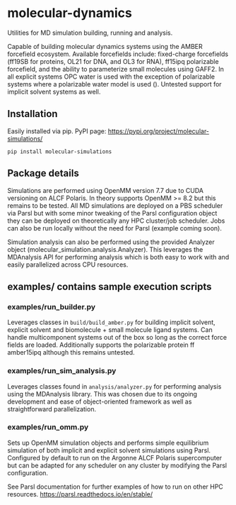 # molecular-dynamics
Utilities for MD simulation building, running and analysis.

Capable of building molecular dynamics systems using the AMBER forcefield
ecosystem. Available forcefields include: fixed-charge forcefields (ff19SB 
for proteins, OL21 for DNA, and OL3 for RNA), ff15ipq polarizable forcefield,
and the ability to parameterize small molecules using GAFF2. In all explicit
systems OPC water is used with the exception of polarizable systems where a
polarizable water model is used (). Untested support for implicit solvent
systems as well.

## Installation
Easily installed via pip. PyPI page: https://pypi.org/project/molecular-simulations/

`pip install molecular-simulations`

## Package details
Simulations are performed using OpenMM version 7.7 due to CUDA versioning
on ALCF Polaris. In theory supports OpenMM >= 8.2 but this remains to be
tested. All MD simulations are deployed on a PBS scheduler via Parsl but
with some minor tweaking of the Parsl configuration object they can be
deployed on theoretically any HPC cluster/job scheduler. Jobs can also
be run locally without the need for Parsl (example coming soon).

Simulation analysis can also be performed using the provided Analyzer
object (molecular_simulation.analysis.Analyzer). This leverages the 
MDAnalysis API for performing analysis which is both easy to work with
and easily parallelized across CPU resources.

## examples/ contains sample execution scripts
### examples/run_builder.py
Leverages classes in `build/build_amber.py` for building implicit solvent,
explicit solvent and biomolecule + small molecule ligand systems. Can handle
multicomponent systems out of the box so long as the correct force fields are
loaded. Additionally supports the polarizable protein ff amber15ipq although
this remains untested.

### examples/run_sim_analysis.py
Leverages classes found in `analysis/analyzer.py` for performing
analysis using the MDAnalysis library. This was chosen due to its ongoing
development and ease of object-oriented framework as well as straightforward
parallelization.

### examples/run_omm.py
Sets up OpenMM simulation objects and performs simple equilibrium simulation
of both implicit and explicit solvent simulations using Parsl. Configured
by default to run on the Argonne ALCF Polaris supercomputer but can be 
adapted for any scheduler on any cluster by modifying the Parsl configuration.

See Parsl documentation for further examples of how to run on other HPC resources. https://parsl.readthedocs.io/en/stable/

